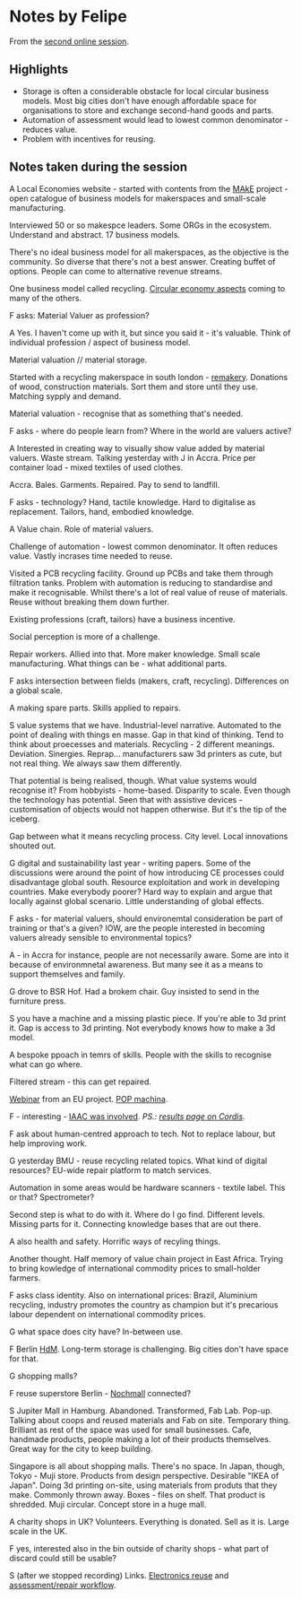 # Notes by Felipe

From the [second online session](README.md).

## Highlights

- Storage is often a considerable obstacle for local circular business models. Most big cities don't have enough affordable space for organisations to store and exchange second-hand goods and parts.
- Automation of assessment would lead to lowest common denominator - reduces value.
- Problem with incentives for reusing.

## Notes taken during the session

A Local Economies website - started with contents from the [MAkE](https://globalinnovationgathering.org/make/) project - open catalogue of business models for makerspaces and small-scale manufacturing.

Interviewed 50 or so makespce leaders. Some ORGs in the ecosystem. Understand and abstract. 17 business models.

There's no ideal business model for all makerspaces, as the objective is the community. So diverse that there's not a best answer. Creating buffet of options. People can come to alternative revenue streams. 

One business model called recycling. [Circular economy aspects](https://localeconomies.org/manufacturingbusinessmodel-category/circular-economy/) coming to many of the others.

F asks: Material Valuer as profession?

A Yes. I haven't come up with it, but since you said it - it's valuable. Think of individual profession / aspect of business model. 

Material valuation // material storage.

Started with a recycling makerspace in south london - [remakery](https://www.remakery.org/). Donations of wood, construction materials. Sort them and store until they use.  Matching sypply and demand.

Material valuation - recognise that as something that's needed. 

F asks - where do people learn from? Where in the world are valuers active?

A Interested in creating way to visually show value added by material valuers. Waste stream. Talking yesterday with J in Accra. Price per container load - mixed textiles of used clothes.

Accra. Bales. Garments. Repaired. Pay to send to landfill. 

F asks - technology? Hand, tactile knowledge. Hard to digitalise as replacement. Tailors, hand, embodied knowledge.

A Value chain. Role of material valuers.

Challenge of automation - lowest common denominator. It often reduces value. Vastly incrases time needed to reuse.

Visited a PCB recycling facility. Ground up PCBs and take them through filtration tanks. Problem with automation is reducing to standardise and make it recognisable. Whilst there's a lot of real value of reuse of materials. Reuse without breaking them down further.

Existing professions (craft, tailors) have a business incentive.

Social perception is more of a challenge. 

Repair workers. Allied into that. More maker knowledge. Small scale manufacturing. What things can be - what additional parts. 

F asks intersection between fields (makers, craft, recycling). Differences on a global scale.

A making spare parts. Skills applied to repairs.

S value systems that we have. Industrial-level narrative. Automated to the point of dealing with things en masse. Gap in that kind of thinking. Tend to think about proecesses and materials. Recycling - 2 different meanings. Deviation. Sinergies. Reprap... manufacturers saw 3d printers as cute, but not real thing. We always saw them differently. 

That potential is being realised, though. What value systems would recognise it? From hobbyists - home-based. Disparity to scale. Even though the technology has potential. Seen that with assistive devices - customisation of objects would not happen otherwise. But it's the tip of the iceberg.

Gap between what it means recycling process. City level. Local innovations shouted out. 

G digital and sustainability last year - writing papers. Some of the discussions were around the point of how introducing CE processes could disadvantage global south. Resource exploitation and work in developing countries. Make everybody poorer? Hard way to explain and argue that locally against global scenario. Little understanding of global effects. 

F asks - for material valuers, should environemtal consideration be part of training or that's a given? IOW, are the people interested in becoming valuers already sensible to environmental topics?

A - in Accra for instance, people are not necessarily aware. Some are into it because of environmnetal awareness. But many see it as a means to support themselves and family.

G drove to BSR Hof. Had a brokem chair. Guy insisted to send in the furniture press. 

S  you have a machine and a missing plastic piece. If you're able to 3d print it. Gap is access to 3d printing. Not everybody knows how to make a 3d model. 

A bespoke ppoach in temrs of skills. People with the skills to recognise what can go where. 

Filtered stream - this can get repaired. 

[Webinar](https://www.youtube.com/watch?v=iG7FkgNX6Fc) from an EU project. [POP machina](https://pop-machina.eu/). 

F - interesting - [IAAC was involved](https://iaac.net/projects/pop-machina/). *PS.: [results page on Cordis](https://cordis.europa.eu/project/id/821479/results
).*

F ask about human-centred approach to tech. Not to replace labour, but help improving work.

G yesterday BMU - reuse recycling related topics. What kind of digital resources? EU-wide repair platform to match services. 

Automation in some areas would be hardware scanners - textile label. This or that? Spectrometer?

Second step is what to do with it. Where do I go find. Different levels. Missing parts for it. Connecting knowledge bases that are out there. 

A also health and safety. Horrific ways of recyling things.

Another thought. Half memory of value chain project in East Africa. Trying to bring kowledge of international commodity prices to small-holder farmers. 

F asks class identity. Also on international prices: Brazil, Aluminium recycling, industry promotes the country as champion but it's precarious labour dependent on international commodity prices.

G what space does city have? In-between use.

F Berlin [HdM](../../Berlin/HdM). Long-term storage is challenging. Big cities don't have space for that.

G shopping malls?

F reuse superstore Berlin - [Nochmall](../../Berlin/Nochmall) connected?

S Jupiter Mall in Hamburg. Abandoned. Transformed, Fab Lab. Pop-up. Talking about coops and reused materials and Fab on site. Temporary thing. Brilliant as rest of the space was used for small businesses. Cafe, handmade products, people making a lot of their products themselves. Great way for the city to keep building.

Singapore is all about shopping malls. There's no space. In Japan, though, Tokyo  - Muji store. Products from design perspective. Desirable  "IKEA of Japan". Doing 3d printing on-site, using materials from produts that they make. Commonly thrown away. Boxes - files on shelf. That product is shredded. Muji circular. Concept store in a huge mall. 

A charity shops in UK? Volunteers. Everything is donated. Sell as it is. Large scale in the UK.

F yes, interested also in the bin outside of charity shops - what part of discard could still be usable?

S (after we stopped recording) Links. [Electronics reuse](https://whatareyoudoing.sg/bridging-the-digital-divide-one-tech-device-at-a-time/) and [assessment/repair workflow](https://salvage.garden/remakeit-workshops-2/).